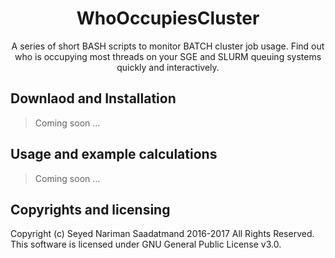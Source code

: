 <h1 align="center">WhoOccupiesCluster</h1>

<p align="center">
A series of short BASH scripts to monitor BATCH cluster job usage. Find out who is occupying most threads on your SGE and SLURM queuing systems quickly and interactively.
</p>  

## Downlaod and Installation

> Coming soon ...

## Usage and example calculations

> Coming soon ...

## Copyrights and licensing 
Copyright (c) Seyed Nariman Saadatmand 2016-2017 All Rights Reserved. This software is licensed under GNU General Public License v3.0. 
